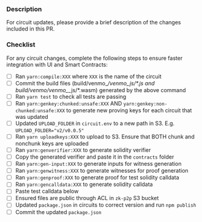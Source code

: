 ### Description

For circuit updates, please provide a brief description of the changes included in this PR.


### Checklist

For any circuit changes, complete the following steps to ensure faster integration with UI and Smart Contracts:

- [ ] Ran `yarn:compile:XXX` where `XXX` is the name of the circuit
- [ ] Commit the build files (build/venmo_*/venmo_*_js/*.js and build/venmo_*/venmo_*_js/*.wasm) generated by the above command
- [ ] Ran `yarn test` to check all tests are passing
- [ ] Ran `yarn:genkey:chunked:unsafe:XXX` AND `yarn:genkey:non-chunked:unsafe:XXX` to generate new proving keys for each circuit that was updated
- [ ] Updated `UPLOAD_FOLDER` in `circuit.env` to a new path in S3. E.g. `UPLOAD_FOLDER="v2/v0.0.5"`
- [ ] Ran `yarn uploadkeys:XXX` to upload to S3. Ensure that BOTH chunk and nonchunk keys are uploaded
- [ ] Ran `yarn:genverifier:XXX` to generate solidity verifier
- [ ] Copy the generated verifier and paste it in the `contracts` folder
- [ ] Ran `yarn:gen-input:XXX` to generate inputs for witness generation
- [ ] Ran `yarn:genwitness:XXX` to generate witnesses for proof generation
- [ ] Ran `yarn:genproof:XXX` to generate proof for test solidity calldata
- [ ] Ran `yarn:gencalldata:XXX` to generate solidity calldata
- [ ] Paste test calldata below
- [ ] Ensured files are public through ACL in `zk-p2p` S3 bucket
- [ ] Updated `package.json` in circuits to correct version and run `npm publish`
- [ ] Commit the updated `package.json`